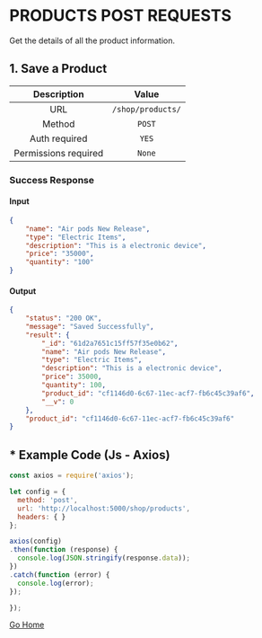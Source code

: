 # PRODUCTS POST REQUESTS

Get the details of all the product information.

## 1. Save a Product

|      Description      |           Value           |
|:--------------------: |:------------------------: |
| URL                   | `/shop/products/`  |
| Method                | `POST`                     |
| Auth required         | `YES`                     |
| Permissions required  | `None`                    |

### Success Response

#### Input

```json
{
    "name": "Air pods New Release",
    "type": "Electric Items",
    "description": "This is a electronic device",
    "price": "35000",
    "quantity": "100"
}
```

#### Output

```json
{
    "status": "200 OK",
    "message": "Saved Successfully",
    "result": {
        "_id": "61d2a7651c15ff57f35e0b62",
        "name": "Air pods New Release",
        "type": "Electric Items",
        "description": "This is a electronic device",
        "price": 35000,
        "quantity": 100,
        "product_id": "cf1146d0-6c67-11ec-acf7-fb6c45c39af6",
        "__v": 0
    },
    "product_id": "cf1146d0-6c67-11ec-acf7-fb6c45c39af6"
}
```

## * Example Code (Js - Axios)

```js
const axios = require('axios');

let config = {
  method: 'post',
  url: 'http://localhost:5000/shop/products',
  headers: { }
};

axios(config)
.then(function (response) {
  console.log(JSON.stringify(response.data));
})
.catch(function (error) {
  console.log(error);
});

});
```

[Go Home](../../README.md)
